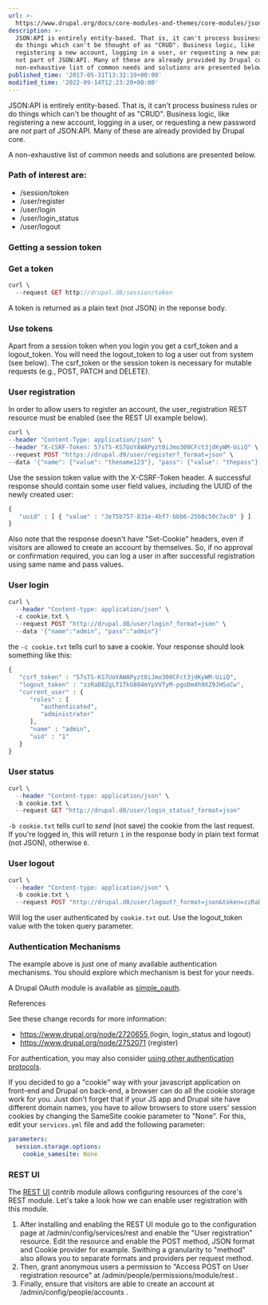 ```yaml
---
url: >-
  https://www.drupal.org/docs/core-modules-and-themes/core-modules/jsonapi-module/what-jsonapi-doesnt-do
description: >-
  JSON:API is entirely entity-based. That is, it can't process business rules or
  do things which can't be thought of as "CRUD". Business logic, like
  registering a new account, logging in a user, or requesting a new password are
  not part of JSON:API. Many of these are already provided by Drupal core. A
  non-exhaustive list of common needs and solutions are presented below.
published_time: '2017-05-31T13:32:19+00:00'
modified_time: '2022-09-14T12:23:20+00:00'
---
```

JSON:API is entirely entity-based. That is, it can't process business rules or do things which can't be thought of as "CRUD". Business logic, like registering a new account, logging in a user, or requesting a new password are _not_ part of JSON:API. Many of these are already provided by Drupal core.

A non-exhaustive list of common needs and solutions are presented below.

### Path of interest are:

* /session/token
* /user/register
* /user/login
* /user/login\_status
* /user/logout

### Getting a session token

### Get a token

```php
curl \
  --request GET http://drupal.d8/session/token

```

A token is returned as a plain text (not JSON) in the reponse body.

### Use tokens

Apart from a session token when you login you get a csrf\_token and a logout\_token. You will need the logout\_token to log a user out from system (see below). The csrf\_token or the session token is necessary for mutable requests (e.g., POST, PATCH and DELETE).

### User registration

In order to allow users to register an account, the user\_registration REST resource must be enabled (see the REST UI example below).

```php
curl \
--header "Content-Type: application/json" \
--header "X-CSRF-Token: 57sTS-KS7UoYAWAPyzt0iJmo300CFct3jdKyWM-UiiQ" \
--request POST "https://drupal.d9/user/register?_format=json" \
--data '{"name": {"value": "thename123"}, "pass": {"value": "thepass"}, "mail": {"value": "someone@example.com"}}'

```

Use the session token value with the X-CSRF-Token header. A successful response should contain some user field values, including the UUID of the newly created user:

```php
{
   "uuid" : [ { "value" : "3e75b757-831e-4bf7-bbb6-25b8c50c7ac0" } ]
}
```

Also note that the response doesn't have "Set-Cookie" headers, even if visitors are allowed to create an account by themselves. So, if no approval or confirmation required, you can log a user in after successful registration using same name and pass values.

### User login

```php
curl \
  --header "Content-type: application/json" \
  -c cookie.txt \
  --request POST "http://drupal.d8/user/login?_format=json" \
  --data '{"name":"admin", "pass":"admin"}'

```

the `-c cookie.txt` tells curl to save a cookie. Your response should look something like this:

```php
{
   "csrf_token" : "57sTS-KS7UoYAWAPyzt0iJmo300CFct3jdKyWM-UiiQ",
   "logout_token" : "zzRaD8ZgLT1TkG804mYpVVTyM-pgoDm4h9XZ9JHSoCw",
   "current_user" : {
      "roles" : [
         "authenticated",
         "administrator"
      ],
      "name" : "admin",
      "uid" : "1"
   }
}

```

### User status

```php
curl \
  --header "Content-type: application/json" \
  -b cookie.txt \
  --request GET "http://drupal.d8/user/login_status?_format=json"

```

`-b cookie.txt` tells curl to _send_ (not save) the cookie from the last request. If you're logged in, this will return `1` in the response body in plain text format (not JSON), otherwise `0`.

### User logout

```php
curl \
  --header "Content-type: application/json" \
  -b cookie.txt \
  --request POST "http://drupal.d8/user/logout?_format=json&token=zzRaD8ZgLT1TkG804mYpVVTyM-pgoDm4h9XZ9JHSoCw"

```

Will log the user authenticated by `cookie.txt` out. Use the logout\_token value with the token query parameter.

### Authentication Mechanisms

The example above is just one of many available authentication mechanisms. You should explore which mechanism is best for your needs.

A Drupal OAuth module is available as [simple\_oauth](https://www.drupal.org/project/simple%5Foauth).

References

See these change records for more information:

* [https://www.drupal.org/node/2720655 ](https://www.drupal.org/node/2720655)(login, login\_status and logout)
* <https://www.drupal.org/node/2752071> (register)

For authentication, you may also consider [using other authentication protocols](https://www.drupal.org/docs/8/core/modules/rest/using-other-authentication-protocols).

If you decided to go a "cookie" way with your javascript application on front-end and Drupal on back-end, a browser can do all the cookie storage work for you. Just don't forget that if your JS app and Drupal site have different domain names, you have to allow browsers to store users' session cookies by changing the SameSite cookie parameter to "None". For this, edit your `services.yml` file and add the following parameter:

```yaml
parameters:
  session.storage.options:
    cookie_samesite: None
```

### REST UI

The [REST UI](https://www.drupal.org/project/restui) contrib module allows configuring resources of the core's REST module. Let's take a look how we can enable user registration with this module.

1. After installing and enabling the REST UI module go to the configuration page at /admin/config/services/rest and enable the "User registration" resource. Edit the resource and enable the POST method, JSON format and Cookie provider for example. Swithing a granularity to "method" also allows you to separate formats and providers per request method.
2. Then, grant anonymous users a permission to "Access POST on User registration resource" at /admin/people/permissions/module/rest .
3. Finally, ensure that visitors are able to create an account at /admin/config/people/accounts .